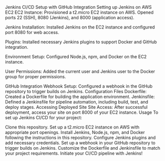 Jenkins CI/CD Setup with GitHub Integration
Setting up Jenkins on AWS EC2
EC2 Instance: Provisioned a t2.micro EC2 instance on AWS. Opened ports 22 (SSH), 8080 (Jenkins), and 8000 (application access).

Jenkins Installation: Installed Jenkins on the EC2 instance and configured port 8080 for web access.

Plugins: Installed necessary Jenkins plugins to support Docker and GitHub integration.

Environment Setup: Configured Node.js, npm, and Docker on the EC2 instance.

User Permissions: Added the current user and Jenkins user to the Docker group for proper permissions.

GitHub Integration
Webhook Setup: Configured a webhook in the GitHub repository to trigger builds on Jenkins.
Configuration Files
Dockerfile: Created a Dockerfile for building the application environment.
Jenkinsfile: Defined a Jenkinsfile for pipeline automation, including build, test, and deploy stages.
Accessing Deployed Site
Site Access: After successful deployment, access your site on port 8000 of your EC2 instance.
Usage
To set up Jenkins CI/CD for your project:

Clone this repository.
Set up a t2.micro EC2 instance on AWS with appropriate port openings.
Install Jenkins, Node.js, npm, and Docker following the instructions in this repository.
Configure Jenkins plugins and add necessary credentials.
Set up a webhook in your GitHub repository to trigger builds on Jenkins.
Customize the Dockerfile and Jenkinsfile to match your project requirements.
Initiate your CI/CD pipeline with Jenkins!

